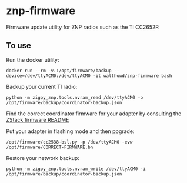 # znp-firmware
Firmware update utility for ZNP radios such as the TI CC2652R

## To use

Run the docker utility:

`docker run --rm -v.:/opt/firmware/backup --device=/dev/ttyACM0:/dev/ttyACM0 -it walthowd/znp-firmware bash`

Backup your current TI radio:

`python -m zigpy_znp.tools.nvram_read /dev/ttyACM0 -o /opt/firmware/backup/coordinator-backup.json`

Find the correct coordinator firmware for your adapter by consulting the [ZStack firmware README](https://github.com/Koenkk/Z-Stack-firmware/blob/master/coordinator/Z-Stack_3.x.0/bin/README.md)

Put your adapter in flashing mode and then ppgrade:

`/opt/firmware/cc2538-bsl.py -p /dev/ttyACM0 -evw /opt/firmware/CORRECT-FIRMWARE.bn`

Restore your network backup:

`python -m zigpy_znp.tools.nvram_write /dev/ttyACM0 -i /opt/firmware/backup/coordinator-backup.json`
